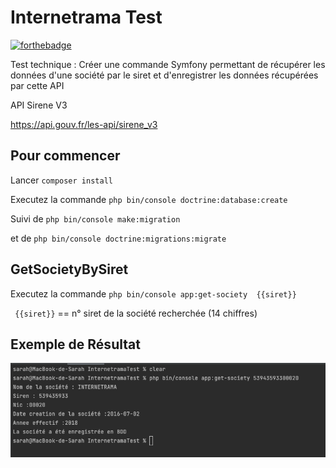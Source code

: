 # Internetrama Test


[![forthebadge](http://forthebadge.com/images/badges/built-with-love.svg)](http://forthebadge.com)  

Test technique : Créer une commande Symfony permettant de récupérer les données d'une société par le siret et d'enregistrer les données récupérées par cette API 

API Sirene V3

https://api.gouv.fr/les-api/sirene_v3

## Pour commencer

Lancer  `` composer install ``

Executez la commande ``php bin/console doctrine:database:create ``

Suivi de ``php bin/console make:migration ``

et de ``php bin/console doctrine:migrations:migrate ``

## GetSocietyBySiret

Executez la commande ``php bin/console app:get-society  {{siret}}``

`` {{siret}}`` == n° siret de la société recherchée (14 chiffres)
## Exemple de Résultat

![Optional Text](images/screenshot.png)
